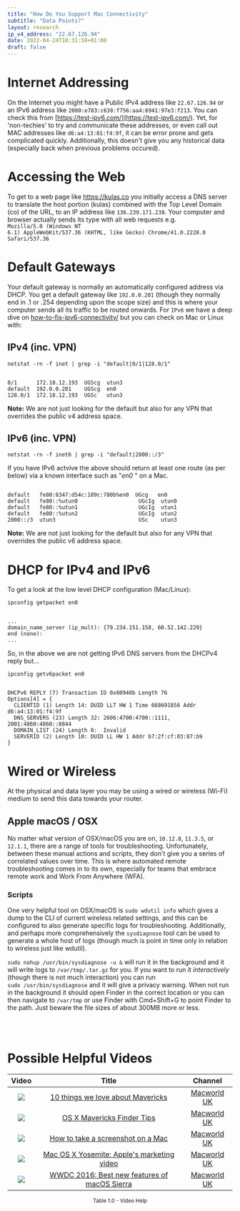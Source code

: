 ```yaml
---
title: "How Do You Support Mac Connectivity"
subtitle: "Data Points?"
layout: research
ip_v4_address: "22.67.126.94"
date: 2022-04-24T18:31:59+01:00
draft: false
---
```


# Internet Addressing
On the Internet you might have a Public IPv4 address like <code>22.67.126.94</code> or an IPv6 address like <code>2000:e783:c638:f756:aa4:6941:97e3:f213</code>. You can check this from [https://test-ipv6.com/](https://test-ipv6.com/). Yet, for 'non-techies' to try and communicate these addresses, or even call out MAC addresses like <code>d6:a4:13:01:f4:9f</code>, it can be error prone and gets complicated quickly. Additionally, this doesn't give you any historical data (especially back when previous problems occured).

# Accessing the Web
To get to a web page like https://kulas.co you initially access a DNS server to translate the host portion (kulas) combined with the Top Level Domain (co) of the URL, to an IP address like <code>136.239.171.238</code>. Your computer and browser actually sends its type with all web requests e.g. <br><code>Mozilla/5.0 (Windows NT 6.1) AppleWebKit/537.36 (KHTML, like Gecko) Chrome/41.0.2228.0 Safari/537.36</code>

# Default Gateways
Your default gateway is normally an automatically configured address via DHCP. You get a default gateway like <code>192.0.0.201</code> (though they normally end in .1 or .254 depending upon the scope size) and this is where your computer sends all its traffic to be routed onwards. For <code>IPv6</code> we have a deep dive on [how-to-fix-ipv6-connectivity/](/blog/how-to-fix-ipv6-connectivity/) but you can check on Mac or Linux with:

## IPv4 (inc. VPN)
<code>netstat -rn -f inet | grep -i "default|0/1|128.0/1"</code>

<pre><code>
0/1      172.18.12.193  UGScg  utun3
default  192.0.0.201    UGScg  en0
128.0/1  172.18.12.193  UGSc   utun3</code></pre>

**Note:** We are not just looking for the default but also for any VPN that overrides the public v4 address space.

## IPv6 (inc. VPN)
<code>netstat -rn -f inet6 | grep -i "default|2000::/3"</code>

If you have IPv6 actvive the above should return at least one route (as per below) via a known interface such as "_en0_ " on a Mac. 

<pre><code>
default   fe80:8347:d54c:189c:780b%en0  UGcg   en0
default   fe80::%utun0                   UGcIg  utun0
default   fe80::%utun1                   UGcIg  utun1
default   fe80::%utun2                   UGcIg  utun2
2000::/3  utun3                          USc    utun3</code></pre>

**Note:** We are not just looking for the default but also for any VPN that overrides the public v6 address space.

# DHCP for IPv4 and IPv6

To get a look at the low level DHCP configuration (Mac/Linux): 

<code>ipconfig getpacket en0</code>

<pre><code>
...
domain_name_server (ip_mult): {79.234.151.158, 60.52.142.229}
end (none):
...</code></pre>

So, in the above we are not getting IPv6 DNS servers from the DHCPv4 reply but...

<code>ipconfig getv6packet en0</code>

<pre><code>
DHCPv6 REPLY (7) Transaction ID 0x80940b Length 76
Options[4] = {
  CLIENTID (1) Length 14: DUID LLT HW 1 Time 668691856 Addr d6:a4:13:01:f4:9f
  DNS_SERVERS (23) Length 32: 2606:4700:4700::1111, 2001:4860:4860::8844
  DOMAIN_LIST (24) Length 0:  Invalid
  SERVERID (2) Length 10: DUID LL HW 1 Addr b7:2f:cf:03:87:b9
}</code></pre>

# Wired or Wireless
At the physical and data layer you may be using a wired or wireless (Wi-Fi) medium to send this data towards your router. 

## Apple macOS / OSX
No matter what version of OSX/macOS you are on, <code>10.12.8</code>, <code>11.3.5</code>, or <code>12.1.1</code>, there are a range of tools for troubleshooting. Unfortunately, between these manual actions and scripts, they don't give you a series of correlated values over time. This is where automated remote troubleshooting comes in to its own, especially for teams that embrace remote work and Work From Anywhere (WFA).

### Scripts
One very helpful tool on OSX/macOS is <code>sudo wdutil info</code> which gives a dump to the CLI of current wireless related settings, and this can be configured to also generate specific logs for troubleshooting. Additionally, and perhaps more comprehensively the <code>sysdiagnose</code> tool can be used to generate a whole host of logs (though much is point in time only in relation to wireless just like wdutil).

<code>sudo nohup /usr/bin/sysdiagnose -u &</code> will run it in the background and it will write logs to <code>/var/tmp/<blah>.tar.gz</code> for you. If you want to run it *interactively* (though there is not much interaction) you can run<br><code>sudo /usr/bin/sysdiagnose</code> and it will give a privacy warning. When not run in the background it should open Finder in the correct location or you can then navigate to <code>/var/tmp</code> or use Finder with Cmd+Shift+G to point Finder to the path. Just beware the file sizes of about 300MB more or less.

<br><br>
# Possible Helpful Videos

<link href="/plugins/lity/css/lity.min.css" rel="stylesheet">
<script src="/plugins/lity/js/lity.min.js"></script>
<div class="table1-start"></div>

|Video | Title | Channel |
| :---: | :---: | :---: |
|<a href="https://www.youtube.com/watch?v=VMbALon9IEQ" data-lity><img src="https://i.ytimg.com/vi/VMbALon9IEQ/default.jpg" class="img-fluid"></a>|<a href="https://www.youtube.com/watch?v=VMbALon9IEQ" data-lity>10 things we love about Mavericks</a>|<a target="_blank" href="https://www.youtube.com/channel/UCT7WejN8j_nGiSfwK8TnBcw" >Macworld UK</a>|
|<a href="https://www.youtube.com/watch?v=BfuCWcf34kY" data-lity><img src="https://i.ytimg.com/vi/BfuCWcf34kY/default.jpg" class="img-fluid"></a>|<a href="https://www.youtube.com/watch?v=BfuCWcf34kY" data-lity>OS X Mavericks Finder Tips</a>|<a target="_blank" href="https://www.youtube.com/channel/UCT7WejN8j_nGiSfwK8TnBcw" >Macworld UK</a>|
|<a href="https://www.youtube.com/watch?v=pZTOu-AO1V0" data-lity><img src="https://i.ytimg.com/vi/pZTOu-AO1V0/default.jpg" class="img-fluid"></a>|<a href="https://www.youtube.com/watch?v=pZTOu-AO1V0" data-lity>How to take a screenshot on a Mac</a>|<a target="_blank" href="https://www.youtube.com/channel/UCT7WejN8j_nGiSfwK8TnBcw" >Macworld UK</a>|
|<a href="https://www.youtube.com/watch?v=ZlG0sSoW09M" data-lity><img src="https://i.ytimg.com/vi/ZlG0sSoW09M/default.jpg" class="img-fluid"></a>|<a href="https://www.youtube.com/watch?v=ZlG0sSoW09M" data-lity>Mac OS X Yosemite: Apple&#39;s marketing video</a>|<a target="_blank" href="https://www.youtube.com/channel/UCT7WejN8j_nGiSfwK8TnBcw" >Macworld UK</a>|
|<a href="https://www.youtube.com/watch?v=nFUc6EC4hmY" data-lity><img src="https://i.ytimg.com/vi/nFUc6EC4hmY/default.jpg" class="img-fluid"></a>|<a href="https://www.youtube.com/watch?v=nFUc6EC4hmY" data-lity>WWDC 2016: Best new features of macOS Sierra</a>|<a target="_blank" href="https://www.youtube.com/channel/UCT7WejN8j_nGiSfwK8TnBcw" >Macworld UK</a>|

<center><small>Table 1.0 - Video Help</small></center>
 <br>
<div class="table1-end"></div>
<script type="text/javascript">
(function() {
    $('div.table1-start').nextUntil('div.table1-end', 'table').addClass('table thead-dark table-striped table-responsive rounded').attr('id', 't1');
    $('#t1').find('thead').addClass('thead-dark');
})();
</script>
